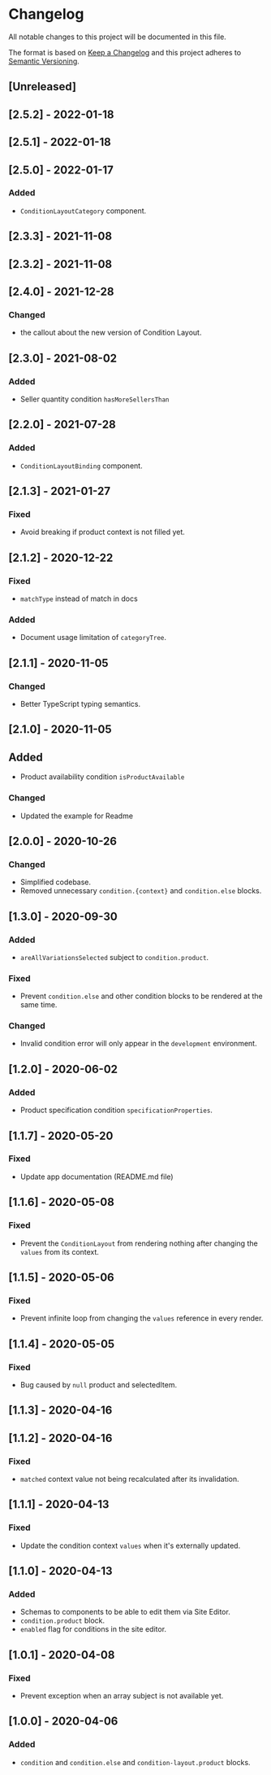 # Changelog

All notable changes to this project will be documented in this file.

The format is based on [Keep a Changelog](http://keepachangelog.com/en/1.0.0/)
and this project adheres to [Semantic Versioning](http://semver.org/spec/v2.0.0.html).

## [Unreleased]

## [2.5.2] - 2022-01-18

## [2.5.1] - 2022-01-18

## [2.5.0] - 2022-01-17

### Added

- `ConditionLayoutCategory` component.

## [2.3.3] - 2021-11-08

## [2.3.2] - 2021-11-08

## [2.4.0] - 2021-12-28

### Changed

- the callout about the new version of Condition Layout.

## [2.3.0] - 2021-08-02

### Added

- Seller quantity condition `hasMoreSellersThan`

## [2.2.0] - 2021-07-28

### Added

- `ConditionLayoutBinding` component.

## [2.1.3] - 2021-01-27

### Fixed

- Avoid breaking if product context is not filled yet.

## [2.1.2] - 2020-12-22

### Fixed

- `matchType` instead of match in docs

### Added

- Document usage limitation of `categoryTree`.

## [2.1.1] - 2020-11-05

### Changed

- Better TypeScript typing semantics.

## [2.1.0] - 2020-11-05

## Added

- Product availability condition `isProductAvailable`

### Changed

- Updated the example for Readme

## [2.0.0] - 2020-10-26

### Changed

- Simplified codebase.
- Removed unnecessary `condition.{context}` and `condition.else` blocks.

## [1.3.0] - 2020-09-30

### Added

- `areAllVariationsSelected` subject to `condition.product`.

### Fixed

- Prevent `condition.else` and other condition blocks to be rendered at the same time.

### Changed

- Invalid condition error will only appear in the `development` environment.

## [1.2.0] - 2020-06-02

### Added

- Product specification condition `specificationProperties`.

## [1.1.7] - 2020-05-20

### Fixed

- Update app documentation (README.md file)

## [1.1.6] - 2020-05-08

### Fixed

- Prevent the `ConditionLayout` from rendering nothing after changing the `values` from its context.

## [1.1.5] - 2020-05-06

### Fixed

- Prevent infinite loop from changing the `values` reference in every render.

## [1.1.4] - 2020-05-05

### Fixed

- Bug caused by `null` product and selectedItem.

## [1.1.3] - 2020-04-16

## [1.1.2] - 2020-04-16

### Fixed

- `matched` context value not being recalculated after its invalidation.

## [1.1.1] - 2020-04-13

### Fixed

- Update the condition context `values` when it's externally updated.

## [1.1.0] - 2020-04-13

### Added

- Schemas to components to be able to edit them via Site Editor.
- `condition.product` block.
- `enabled` flag for conditions in the site editor.

## [1.0.1] - 2020-04-08

### Fixed

- Prevent exception when an array subject is not available yet.

## [1.0.0] - 2020-04-06

### Added

- `condition` and `condition.else` and `condition-layout.product` blocks.
